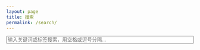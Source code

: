 ```yaml
---
layout: page
title: 搜索
permalink: /search/
---
```


<input type="text" id="search-input" placeholder="输入关键词或标签搜索，用空格或逗号分隔..." style="width:100%">
<ul id="results"></ul>
<div id="pagination" style="text-align:center; margin-top:10px;"></div>

<script src="https://cdnjs.cloudflare.com/ajax/libs/simple-jekyll-search/1.7.2/simple-jekyll-search.min.js"></script>
<script>
const searchInput = document.getElementById('search-input');
const resultsContainer = document.getElementById('results');
const paginationContainer = document.getElementById('pagination');

let allResults = []; 
let currentPage = 1;
const perPage = 10;
const maxPageButtons = 5; // 显示当前页附近最多5个分页按钮

const sjs = SimpleJekyllSearch({
  searchInput: searchInput,
  resultsContainer: resultsContainer,
  json: '/search.json',
  searchResultTemplate: '',
  noResultsText: '没有找到结果 😢',
  fuzzy: false,
  limit: 1000, 
  searchCallback: function(results) {
    allResults = results;
    currentPage = 1;
    renderPage();
  }
});

function highlight(text, keyword) {
  if (!keyword) return text;
  const regex = new RegExp(`(${keyword})`, 'gi');
  return text.replace(regex, '<mark>$1</mark>');
}

function renderPage() {
  const keyword = searchInput.value.trim();
  const start = (currentPage - 1) * perPage;
  const end = start + perPage;
  const pageResults = allResults.slice(start, end);

  resultsContainer.innerHTML = pageResults.map(item => {
    let html = `
      <li>
        <a href="${item.url}">${item.title}</a> <small>(${item.date})</small><br>
        <strong>标签：</strong> ${item.tags}<br>
        <span style="color:#666;font-size:90%;">${item.content}</span>
      </li>
    `;
    return highlight(html, keyword);
  }).join('');

  renderPagination();
}

function renderPagination() {
  const totalPages = Math.ceil(allResults.length / perPage);
  if (totalPages <= 1) {
    paginationContainer.innerHTML = '';
    return;
  }

  let html = '';

  // 上一页
  html += `<button ${currentPage === 1 ? 'disabled' : ''} onclick="goPage(${currentPage-1})">上一页</button> `;

  // 当前页附近分页按钮
  let startPage = Math.max(1, currentPage - Math.floor(maxPageButtons/2));
  let endPage = Math.min(totalPages, startPage + maxPageButtons - 1);
  if (endPage - startPage < maxPageButtons - 1) {
    startPage = Math.max(1, endPage - maxPageButtons + 1);
  }

  for (let i = startPage; i <= endPage; i++) {
    html += `<button ${i === currentPage ? 'disabled' : ''} onclick="goPage(${i})">${i}</button> `;
  }

  // 下一页
  html += `<button ${currentPage === totalPages ? 'disabled' : ''} onclick="goPage(${currentPage+1})">下一页</button>`;

  paginationContainer.innerHTML = html;
}

function goPage(page) {
  if (page < 1 || page > Math.ceil(allResults.length / perPage)) return;
  currentPage = page;
  renderPage();
}

searchInput.addEventListener('input', () => {
  if (allResults.length > 0) renderPage();
});
</script>

<style>
mark {
  background: yellow;
  font-weight: bold;
}
ul#results {
  list-style: none;
  padding-left: 0;
  margin-left: 0;
}
#pagination button {
  margin: 0 3px;
  padding: 3px 8px;
  cursor: pointer;
}
#pagination button[disabled] {
  font-weight: bold;
  background-color: #eee;
  cursor: default;
}
</style>
